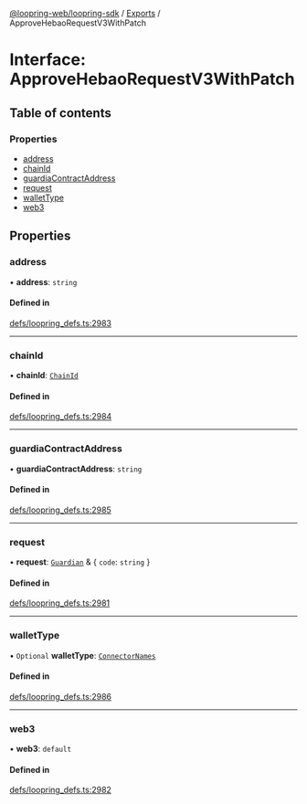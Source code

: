 [@loopring-web/loopring-sdk](../README.md) / [Exports](../modules.md) / ApproveHebaoRequestV3WithPatch

# Interface: ApproveHebaoRequestV3WithPatch

## Table of contents

### Properties

- [address](ApproveHebaoRequestV3WithPatch.md#address)
- [chainId](ApproveHebaoRequestV3WithPatch.md#chainid)
- [guardiaContractAddress](ApproveHebaoRequestV3WithPatch.md#guardiacontractaddress)
- [request](ApproveHebaoRequestV3WithPatch.md#request)
- [walletType](ApproveHebaoRequestV3WithPatch.md#wallettype)
- [web3](ApproveHebaoRequestV3WithPatch.md#web3)

## Properties

### address

• **address**: `string`

#### Defined in

[defs/loopring_defs.ts:2983](https://github.com/Loopring/loopring_sdk/blob/6d0be7c/src/defs/loopring_defs.ts#L2983)

___

### chainId

• **chainId**: [`ChainId`](../enums/ChainId.md)

#### Defined in

[defs/loopring_defs.ts:2984](https://github.com/Loopring/loopring_sdk/blob/6d0be7c/src/defs/loopring_defs.ts#L2984)

___

### guardiaContractAddress

• **guardiaContractAddress**: `string`

#### Defined in

[defs/loopring_defs.ts:2985](https://github.com/Loopring/loopring_sdk/blob/6d0be7c/src/defs/loopring_defs.ts#L2985)

___

### request

• **request**: [`Guardian`](../modules.md#guardian) & { `code`: `string`  }

#### Defined in

[defs/loopring_defs.ts:2981](https://github.com/Loopring/loopring_sdk/blob/6d0be7c/src/defs/loopring_defs.ts#L2981)

___

### walletType

• `Optional` **walletType**: [`ConnectorNames`](../enums/ConnectorNames.md)

#### Defined in

[defs/loopring_defs.ts:2986](https://github.com/Loopring/loopring_sdk/blob/6d0be7c/src/defs/loopring_defs.ts#L2986)

___

### web3

• **web3**: `default`

#### Defined in

[defs/loopring_defs.ts:2982](https://github.com/Loopring/loopring_sdk/blob/6d0be7c/src/defs/loopring_defs.ts#L2982)
